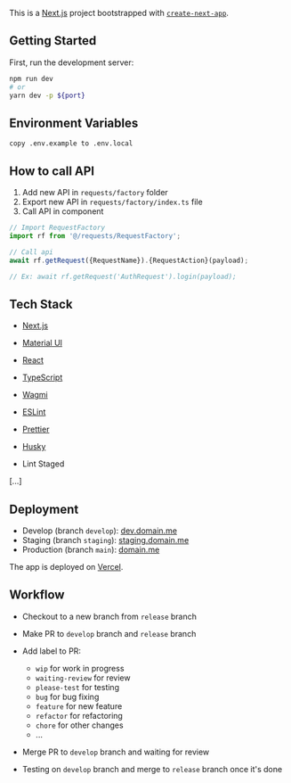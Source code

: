 This is a [Next.js](https://nextjs.org/) project bootstrapped with [`create-next-app`](https://github.com/vercel/next.js/tree/canary/packages/create-next-app).

## Getting Started

First, run the development server:

```bash
npm run dev
# or
yarn dev -p ${port}
```

## Environment Variables

```
copy .env.example to .env.local
```

## How to call API

1. Add new API in `requests/factory` folder
2. Export new API in `requests/factory/index.ts` file
3. Call API in component

```ts
// Import RequestFactory
import rf from '@/requests/RequestFactory';

// Call api
await rf.getRequest({RequestName}).{RequestAction}(payload);

// Ex: await rf.getRequest('AuthRequest').login(payload);

```

## Tech Stack

- [Next.js](https://nextjs.org/)
- [Material UI](https://material-ui.com/)
- [React](https://reactjs.org/)
- [TypeScript](https://www.typescriptlang.org/)

- [Wagmi](https://wagmi.sh/)

- [ESLint](https://eslint.org/)
- [Prettier](https://prettier.io/)
- [Husky](https://typicode.github.io/husky/#/)
- Lint Staged

[...]

## Deployment

- Develop (branch `develop`): [dev.domain.me](https://dev.domain.me/)
- Staging (branch `staging`): [staging.domain.me](https://staging.domain.me/)
- Production (branch `main`): [domain.me](https://domain.me/)

The app is deployed on [Vercel](https://vercel.com/).

## Workflow

- Checkout to a new branch from `release` branch
- Make PR to `develop` branch and `release` branch
- Add label to PR:

  - `wip` for work in progress
  - `waiting-review` for review
  - `please-test` for testing
  - `bug` for bug fixing
  - `feature` for new feature
  - `refactor` for refactoring
  - `chore` for other changes
  - ...

- Merge PR to `develop` branch and waiting for review
- Testing on `develop` branch and merge to `release` branch once it's done
